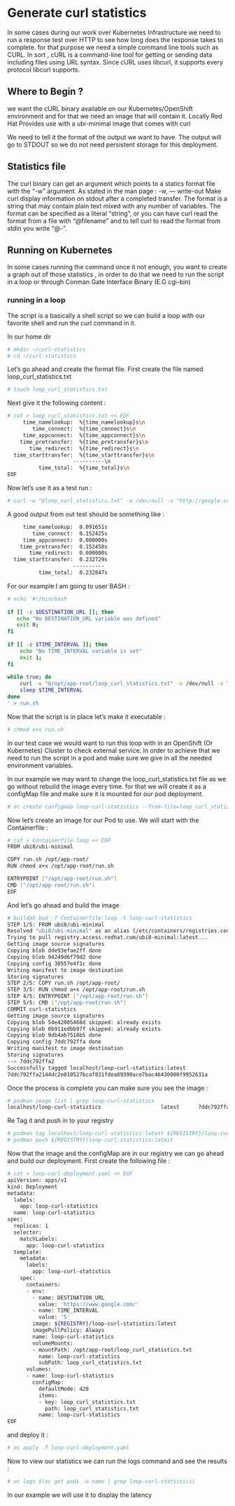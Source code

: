 # Generate curl statistics 

In some cases during our work over Kubernetes Infrastructure we need to run a response test over HTTP to see how long does the response takes to complete.
for that purpose we need a simple command line tools such as CURL.
In sort , cURL is a command-line tool for getting or sending data including files using URL syntax. Since cURL uses libcurl, it supports every protocol libcurl supports.

## Where to Begin ?

we want the cURL binary available on our Kubernetes/OpenShift environment and for that we need an image that will contain it. Locally Red Hat Provides use with a ubi-minimal image that comes with curl

We need to tell it the format of the output we want to have. The output will go to STDOUT so we do not need persistent storage for this deployment.

## Statistics file

The curl binary can get an argument which points to a statics format file with the “-w” argument.
As stated in the man page :
-w, — write-out <format>
Make curl display information on stdout after a completed transfer. The format is a string that may contain plain text mixed with any number of variables. The format can be specified as a literal “string”, or you can have curl read the format from a file with “@filename” and to tell curl to read the format from stdin you write “@-”.

## Running on Kubernetes

In some cases running the command once it not enough, you want to create a graph out of those statistics , in order to do that we need to run the script in a loop or through Conman Gate Interface Binary (E.G cgi-bin)

### running in a loop

The script is a basically a shell script so we can build a loop with our favorite shell and run the curl command in it.

In our home dir 
```bash
# mkdir ~/curl-statistics
# cd ~/curl-statistics
```

Let’s go ahead and create the format file. First create the file named loop_curl_statistics.txt

```bash
# touch loop_curl_statistics.txt
```

Next give it the following content :

```bash
# cat > loop_curl_statistics.txt << EOF
     time_namelookup:  %{time_namelookup}s\n
        time_connect:  %{time_connect}s\n
     time_appconnect:  %{time_appconnect}s\n
    time_pretransfer:  %{time_pretransfer}s\n
       time_redirect:  %{time_redirect}s\n
  time_starttransfer:  %{time_starttransfer}s\n
                     ----------\n
          time_total:  %{time_total}s\n
EOF
```

Now let’s use it as a test run :

```bash
# curl -w "@loop_curl_statistics.txt" -o /dev/null -s "http://google.com/"
```

A good output from out test should be something like :

```bash
     time_namelookup:  0.091651s
        time_connect:  0.152425s
     time_appconnect:  0.000000s
    time_pretransfer:  0.152458s
       time_redirect:  0.000000s
  time_starttransfer:  0.232729s
                     ----------
          time_total:  0.232847s
```

For our example I am going to user BASH :

```bash
# echo '#!/bin/bash
           
if [[ -z $DESTINATION_URL ]]; then
   echo "No DESTINATION_URL variable was defined"
   exit 0;                                      
fi         
  
if [[ -z $TIME_INTERVAL ]]; then 
    echo "No TIME_INTERVAL variable is set" 
    exit 1;                                 
fi          
  
while true; do
    curl -w "@/opt/app-root/loop_curl_statistics.txt" -o /dev/null -s "$DESTINATION_URL"
    sleep $TIME_INTERVAL                                             
done                    
' > run.sh
```

Now that the script is in place let’s make it executable :

```bash
# chmod a+x run.sh
```

In our test case we would want to run this loop with in an OpenShift (Or Kubernetes) Cluster to check external service. In order to achieve that we need to run the script in a pod and make sure we give in all the needed environment variables.

In our example we may want to change the loop_curl_statistics.txt file as we go without rebuild the image every time. for that we will create it as a configMap file and make sure it is mounted for our pod deployment.


```bash
# oc create configmap loop-curl-statistics --from-file=loop_curl_statistics.txt=loop_curl_statistics.txt
```

Now let’s create an image for our Pod to use. We will start with the Containerfile :

```bash
# cat > Containerfile.loop << EOF
FROM ubi8/ubi-minimal

COPY run.sh /opt/app-root/ 
RUN chmod a+x /opt/app-root/run.sh

ENTRYPOINT ["/opt/app-root/run.sh"]
CMD ["/opt/app-root/run.sh"] 
EOF
```

And let’s go ahead and build the image

```bash
# buildah bud -f Containerfile.loop -t loop-curl-statistics
STEP 1/5: FROM ubi8/ubi-minimal
Resolved "ubi8/ubi-minimal" as an alias (/etc/containers/registries.conf.d/000-shortnames.conf)
Trying to pull registry.access.redhat.com/ubi8-minimal:latest...
Getting image source signatures
Copying blob dde93efae2ff done  
Copying blob 94249d6f79d2 done  
Copying config 30557e4f1c done  
Writing manifest to image destination
Storing signatures
STEP 2/5: COPY run.sh /opt/app-root/ 
STEP 3/5: RUN chmod a+x /opt/app-root/run.sh
STEP 4/5: ENTRYPOINT ["/opt/app-root/run.sh"]
STEP 5/5: CMD ["/opt/app-root/run.sh"] 
COMMIT curl-statistics
Getting image source signatures
Copying blob 54e42005468d skipped: already exists  
Copying blob 0b911edbb97f skipped: already exists  
Copying blob 9db4ab7518b5 done  
Copying config 7ddc792ffa done  
Writing manifest to image destination
Storing signatures
--> 7ddc792ffa2
Successfully tagged localhost/loop-curl-statistics:latest
7ddc792ffa2144dc2e010527bcaf831fdea89390ace7bac46430000f9952631a
```

Once the process is complete you can make sure you see the image :

```bash
# podman image list | grep loop-curl-statistics
localhost/loop-curl-statistics                   latest      7ddc792ffa21  13 seconds ago  104 MB
```

Re Tag it and push in to your registry 
```bash
# podman tag localhost/loop-curl-statistics:latest ${REGISTRY}/loop-curl-statistics:latest
# podman push ${REGISTRY}/loop-curl-statistics:latest
```

Now that the image and the configMap are in our registry we can go ahead and build our deployment.
First create the following file :

```bash
# cat > loop-curl-deployment.yaml << EOF 
apiVersion: apps/v1 
kind: Deployment
metadata:
  labels:
    app: loop-curl-statistics
  name: loop-curl-statistics
spec:
  replicas: 1
  selector:
    matchLabels:
      app: loop-curl-statistics
  template:
    metadata:
      labels:
        app: loop-curl-statistics
    spec:
      containers:
      - env:
        - name: DESTINATION_URL
          value: 'https://www.google.com/'
        - name: TIME_INTERVAL
          value: '5' 
        image: ${REGISTRY}/loop-curl-statistics:latest
        imagePullPolicy: Always
        name: loop-curl-statistics
        volumeMounts:
        - mountPath: /opt/app-root/loop_curl_statistics.txt
          name: loop-curl-statistics
          subPath: loop_curl_statistics.txt
      volumes:
      - name: loop-curl-statistics
        configMap:
          defaultMode: 420
          items:
          - key: loop_curl_statistics.txt
            path: loop_curl_statistics.txt
          name: loop-curl-statistics
EOF
```

and deploy it :
```bash
# oc apply -f loop-curl-deployment.yaml
```

Now to view our statistics we can run the logs command and see the results :
```bash
# oc logs $(oc get pods -o name | grep loop-curl-statistics)
```
In our example we will use it to display the latency